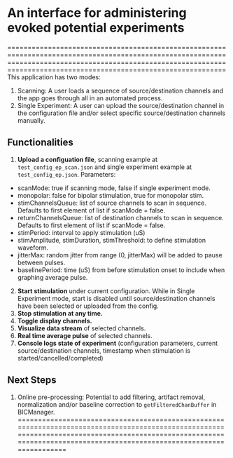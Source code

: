 # An interface for administering evoked potential experiments
========================================================================================================================================================================================================================
This application has two modes:
1. Scanning: A user loads a sequence of source/destination channels and the app goes through all in an automated process.
2. Single Experiment: A user can upload the source/destination channel in the configuration file and/or select specific source/destination channels manually.

## Functionalities
1. **Upload a configuation file**, scanning example at `test_config_ep_scan.json` and single experiment example at `test_config_ep.json`. 
Parameters:
* scanMode: true if scanning mode, false if single experiment mode.
* monopolar: false for bipolar stimulation, true for monopolar stim.
* stimChannelsQueue: list of source channels to scan in sequence. Defaults to first element of list if scanMode = false.
* returnChannelsQueue: list of destination channels to scan in sequence. Defaults to first element of list if scanMode = false.
* stimPeriod: interval to apply stimulation (uS)
* stimAmplitude, stimDuration, stimThreshold: to define stimulation waveform.
* jitterMax: random jitter from range (0, jitterMax) will be added to pause between pulses.
* baselinePeriod: time (uS) from before stimulation onset to include when graphing average pulse.

2. **Start stimulation** under current configuration. While in Single Experiment mode, start is disabled until source/destination channels have been selected or uploaded from the config. 
3. **Stop stimulation at any time.**
4. **Toggle display channels.**
5. **Visualize data stream** of selected channels.
6. **Real time average pulse** of selected channels.
7. **Console logs state of experiment** (configuration parameters, current source/destination channels, timestamp when stimulation is started/cancelled/completed)

## Next Steps
1. Online pre-processing: Potential to add filtering, artifact removal, normalization and/or baseline correction to `getFilteredChanBuffer` in BICManager. 
========================================================================================================================================================================================================================

